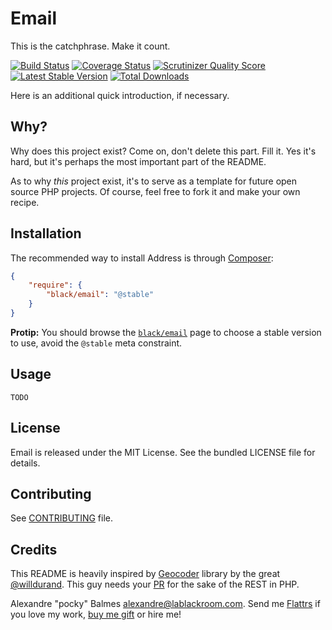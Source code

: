 Email
=====

This is the catchphrase. Make it count.

[![Build Status](https://travis-ci.org/mnapoli/PHP-DI.png?branch=master)](https://travis-ci.org/mnapoli/PHP-DI)
[![Coverage Status](https://coveralls.io/repos/mnapoli/PHP-DI/badge.png?branch=master)](https://coveralls.io/r/mnapoli/PHP-DI?branch=master)
[![Scrutinizer Quality Score](https://scrutinizer-ci.com/g/mnapoli/PHP-DI/badges/quality-score.png)](https://scrutinizer-ci.com/g/mnapoli/PHP-DI/)
[![Latest Stable Version](https://poser.pugx.org/mnapoli/php-di/v/stable.png)](https://packagist.org/packages/mnapoli/php-di)
[![Total Downloads](https://poser.pugx.org/mnapoli/php-di/downloads.png)](https://packagist.org/packages/mnapoli/php-di)

Here is an additional quick introduction, if necessary.

Why?
----

Why does this project exist? Come on, don't delete this part. Fill it.
Yes it's hard, but it's perhaps the most important part of the README.

As to why *this* project exist, it's to serve as a template for future open
source PHP projects. Of course, feel free to fork it and make your own recipe.

Installation
------------

The recommended way to install Address is through [Composer][1]:

```json
{
    "require": {
        "black/email": "@stable"
    }
}
```

__Protip:__ You should browse the [`black/email`][2] page to choose a stable version to use, avoid the `@stable` meta
constraint.

Usage
-----
`TODO`

License
-------

Email is released under the MIT License. See the bundled LICENSE file for details.

Contributing
------------

See [CONTRIBUTING][5] file.

Credits
-------

This README is heavily inspired by [Geocoder][3] library by the great [@willdurand][4]. This guy needs your [PR][6] for the
sake of the REST in PHP.

Alexandre "pocky" Balmes [alexandre@lablackroom.com][7]. Send me [Flattrs][8] if you love my work, [buy me gift][9] or hire me!


[1]: https://getcomposer.org/
[2]: https://packagist.org/packages/black/email
[3]: https://github.com/geocoder-php/Geocoder
[4]: https://github.com/willdurand
[5]: CONTRIBUTING.md
[6]: http://williamdurand.fr/2014/07/02/resting-with-symfony-sos/
[7]: mailto:alexandre@lablackroom.com
[8]: https://flattr.com/profile/alexandre.balmes
[9]: http://www.amazon.fr/registry/wishlist/3OR3EENRA5TSK
